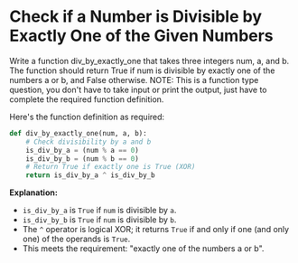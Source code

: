 

# Check if a Number is Divisible by Exactly One of the Given Numbers

Write a function div_by_exactly_one that takes three integers num, a, and b. The function should return True if num is divisible by exactly one of the numbers a or b, and False otherwise.
NOTE: This is a function type question, you don't have to take input or print the output, just have to complete the required function definition.

Here's the function definition as required:

```python
def div_by_exactly_one(num, a, b):
    # Check divisibility by a and b
    is_div_by_a = (num % a == 0)
    is_div_by_b = (num % b == 0)
    # Return True if exactly one is True (XOR)
    return is_div_by_a ^ is_div_by_b
```

**Explanation:**

- `is_div_by_a` is `True` if `num` is divisible by `a`.
- `is_div_by_b` is `True` if `num` is divisible by `b`.
- The `^` operator is logical XOR; it returns `True` if and only if one (and only one) of the operands is `True`.
- This meets the requirement: "exactly one of the numbers a or b".

